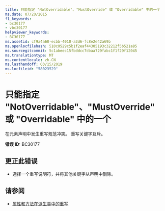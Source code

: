 ```yaml
---
title: 只能指定 "NotOverridable"、"MustOverride" 或 "Overridable" 中的一个
ms.date: 07/20/2015
f1_keywords:
- bc30177
- vbc30177
helpviewer_keywords:
- BC30177
ms.assetid: cf9a4a60-ecbb-4010-a3d6-fc8e2e42a69b
ms.openlocfilehash: 510c0529c5b1f2eaf44305193c32212f5b521a85
ms.sourcegitcommit: 5c1abeec15fbddcc7dbaa729fabc1f1f29f12045
ms.translationtype: MT
ms.contentlocale: zh-CN
ms.lasthandoff: 03/15/2019
ms.locfileid: "58023529"
---
```

# <a name="only-one-of-notoverridable-mustoverride-or-overridable-can-be-specified"></a>只能指定 "NotOverridable"、"MustOverride" 或 "Overridable" 中的一个
在元素声明中发生重写规范冲突。 重写关键字互斥。  
  
 **错误 ID:** BC30177  
  
## <a name="to-correct-this-error"></a>更正此错误  
  
-   选择一个重写说明符，并将其他关键字从声明中删除。  
  
## <a name="see-also"></a>请参阅

- [属性和方法在派生类中的重写](~/docs/visual-basic/programming-guide/language-features/objects-and-classes/inheritance-basics.md#overriding-properties-and-methods-in-derived-classes)
